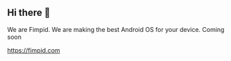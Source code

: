 ## Hi there 👋

We are Fimpid. We are making the best Android OS for your device. Coming soon

https://fimpid.com

